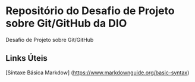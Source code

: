 # Repositório do Desafio de Projeto sobre Git/GitHub da DIO
Desafio de Projeto sobre Git/GitHub


## Links Úteis
[Síntaxe Básica Markdow] (https://www.markdownguide.org/basic-syntax)
